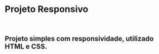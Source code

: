 <h1>Projeto Responsivo</h1>
<br>
<h2>Projeto simples com responsividade, utilizado HTML e CSS.</h2>
<br>

<img src=""/> <img src=""/>
